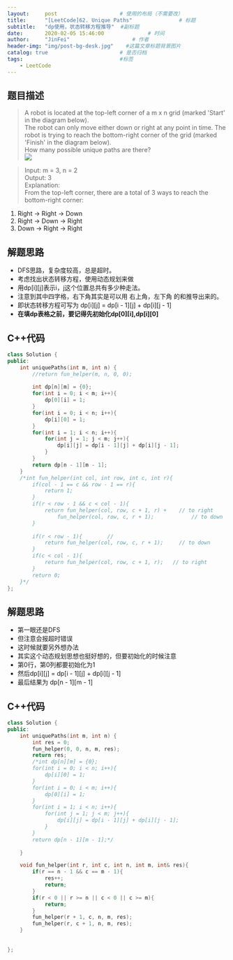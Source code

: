 ```yaml
---
layout:     post                    # 使用的布局（不需要改） 
title:      "[LeetCode]62. Unique Paths"               # 标题  
subtitle:   "dp使用，状态转移方程推导"  #副标题 
date:       2020-02-05 15:46:00              # 时间 
author:     "JinFei"                    # 作者 
header-img: "img/post-bg-desk.jpg"    #这篇文章标题背景图片 
catalog: true                       # 是否归档 
tags:                               #标签     
    - LeetCode 
---
```


## 题目描述
> A robot is located at the top-left corner of a m x n grid (marked 'Start' in the diagram below). <br>
The robot can only move either down or right at any point in time. The robot is trying to reach the bottom-right corner of the grid (marked 'Finish' in the diagram below). <br>
How many possible unique paths are there? <br>
![](https://assets.leetcode.com/uploads/2018/10/22/robot_maze.png)


> Input: m = 3, n = 2 <br>
Output: 3 <br>
Explanation: <br>
From the top-left corner, there are a total of 3 ways to reach the bottom-right corner: <br>
1. Right -> Right -> Down<br>
2. Right -> Down -> Right<br>
3. Down -> Right -> Right<br>


## 解题思路

- DFS思路，复杂度较高，总是超时。
- 考虑找出状态转移方程，使用动态规划来做
- 用dp[i][j]表示i，j这个位置总共有多少种走法。
- 注意到其中四字格，右下角其实是可以用 右上角，左下角 的和推导出来的。
- 即状态转移方程可写为 dp[i][j] = dp[i - 1][j] + dp[i][j - 1]
- **在填dp表格之前，要记得先初始化dp[0][i],dp[i][0]**


## C++代码
```C++
class Solution {
public:
    int uniquePaths(int m, int n) {
        //return fun_helper(m, n, 0, 0);
        
        int dp[n][m] = {0};
        for(int i = 0; i < m; i++){
            dp[0][i] = 1;
        }
        for(int i = 0; i < n; i++){
            dp[i][0] = 1;
        }
        for(int i = 1; i < n; i++){
            for(int j = 1; j < m; j++){
                dp[i][j] = dp[i - 1][j] + dp[i][j - 1];
            }
        }
        return dp[n - 1][m - 1];
    }
    /*int fun_helper(int col, int row, int c, int r){
        if(col - 1 == c && row - 1 == r){
            return 1;
        }
        if(r < row - 1 && c < col - 1){
            return fun_helper(col, row, c + 1, r) +    // to right
                fun_helper(col, row, c, r + 1);            // to down
        }
        
        if(r < row - 1){        // 
            return fun_helper(col, row, c, r + 1);     // to down
        }
        if(c < col - 1){
            return fun_helper(col, row, c + 1, r);   // to right
        }
        return 0;
    }*/
};
```


## 解题思路

- 第一眼还是DFS
- 但注意会报超时错误
- 这时候就要另外想办法
- 其实这个动态规划思想也挺好想的，但要初始化的时候注意
- 第0行，第0列都要初始化为1
- 然后dp[i][j] = dp[i - 1][j] + dp[i][j - 1]
- 最后结果为 dp[n - 1][m - 1]


## C++代码
```C++
class Solution {
public:
    int uniquePaths(int m, int n) {
        int res = 0;
        fun_helper(0, 0, n, m, res);
        return res;
        /*int dp[n][m] = {0};
        for(int i = 0; i < n; i++){
            dp[i][0] = 1;
        }
        for(int i = 0; i < m; i++){
            dp[0][i] = 1;
        }
        for(int i = 1; i < n; i++){
            for(int j = 1; j < m; j++){
                dp[i][j] = dp[i - 1][j] + dp[i][j - 1];
            }
        }
        return dp[n - 1][m - 1];*/
        
    }

    void fun_helper(int r, int c, int n, int m, int& res){
        if(r == n - 1 && c == m - 1){
            res++;
            return;
        }
        if(r < 0 || r >= n || c < 0 || c >= m){
            return;
        }
        fun_helper(r + 1, c, n, m, res);
        fun_helper(r, c + 1, n, m, res);
    }
    
    
};
```